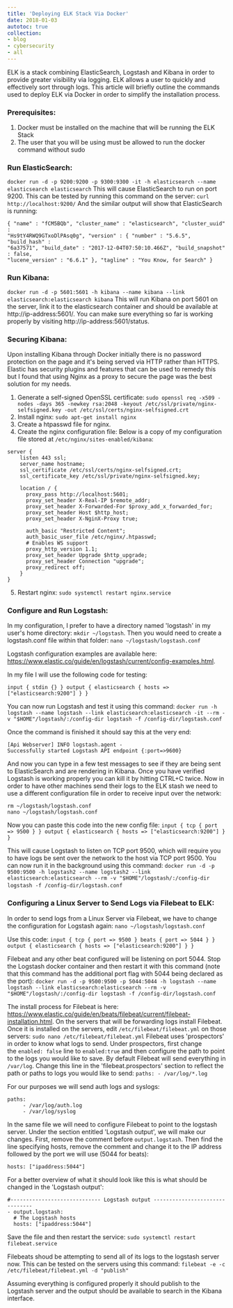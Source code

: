 ```yaml
---
title: 'Deploying ELK Stack Via Docker'
date: 2018-01-03
autotoc: true
collection:
- blog
- cybersecurity
- all
---
```



ELK is a stack combining ElasticSearch,
Logstash and Kibana in order to provide greater visibility via logging. ELK
allows a user to quickly and effectively sort through logs. This article will
briefly outline the commands used to deploy ELK via Docker in order to simplify
the installation process.  

### Prerequisites: 
1. Docker must be installed on the machine that will be running the ELK Stack
2. The user that you will be using must be allowed to run the docker command
without sudo  

### Run ElasticSearch:
`docker run -d -p 9200:9200 -p 9300:9300 -it -h elasticsearch --name elasticsearch elasticsearch` This will cause ElasticSearch to run on port 9200.
This can be tested by running this command on the server: `curl http://localhost:9200/` And the similar output will show that ElasticSearch is running:
```
{ "name" : "fCM5BQb", "cluster_name" : "elasticsearch", "cluster_uuid" :
"Hs9tY4RWQ9GTxoDlPAsq0g", "version" : { "number" : "5.6.5", "build_hash" :
"6a37571", "build_date" : "2017-12-04T07:50:10.466Z", "build_snapshot" : false,
"lucene_version" : "6.6.1" }, "tagline" : "You Know, for Search" }  
```

### Run Kibana: 
`docker run -d -p 5601:5601 -h kibana --name kibana --link elasticsearch:elasticsearch kibana` 
This will run Kibana on port 5601 on the server, link it to the elasticsearch container and should be available at http://ip-address:5601/. You can make sure everything so far is working properly by visiting http://ip-address:5601/status.

### Securing Kibana:
Upon installing Kibana through Docker initially there is no password protection
on the page and it's being served via HTTP rather than HTTPS. Elastic has
security plugins and features that can be used to remedy this but I found that
using Nginx as a proxy to secure the page was the best solution for my needs.

1. Generate a self-signed OpenSSL certificate: `sudo openssl req -x509 -nodes -days 365 -newkey rsa:2048 -keyout /etc/ssl/private/nginx-selfsigned.key -out /etc/ssl/certs/nginx-selfsigned.crt` 
2. Install nginx: `sudo apt-get install nginx` 
3. Create a htpasswd file for nginx. 
4. Create the nginx configuration file: Below is a copy of my configuration file stored at `/etc/nginx/sites-enabled/kibana`: 
```
server { 
    listen 443 ssl; 
    server_name hostname; 
    ssl_certificate /etc/ssl/certs/nginx-selfsigned.crt; 
    ssl_certificate_key /etc/ssl/private/nginx-selfsigned.key;

    location / { 
      proxy_pass http://localhost:5601; 
      proxy_set_header X-Real-IP $remote_addr; 
      proxy_set_header X-Forwarded-For $proxy_add_x_forwarded_for; 
      proxy_set_header Host $http_host; 
      proxy_set_header X-NginX-Proxy true; 
      
      auth_basic "Restricted Content"; 
      auth_basic_user_file /etc/nginx/.htpasswd; 
      # Enables WS support 
      proxy_http_version 1.1; 
      proxy_set_header Upgrade $http_upgrade; 
      proxy_set_header Connection "upgrade"; 
      proxy_redirect off; 
    } 
}
``` 

5. Restart nginx: `sudo systemctl restart nginx.service` 

### Configure and Run Logstash:
In my configuration, I prefer to have a directory named 'logstash' in my user's home directory: `mkdir ~/logstash`. 
Then you would need to create a logstash.conf file within that folder: `nano ~/logstash/logstash.conf` 

Logstash configuration examples are available here: https://www.elastic.co/guide/en/logstash/current/config-examples.html. 

In my file I will use the following code for testing:
```
input { stdin {} } output { elasticsearch { hosts => ["elasticsearch:9200"] } }
```

You can now run Logstash and test it using this command: `docker run -h logstash --name logstash --link elasticsearch:elasticsearch -it --rm -v "$HOME"/logstash/:/config-dir logstash -f /config-dir/logstash.conf` 

Once the command is finished it should say this at the very end: 
```
[Api Webserver] INFO logstash.agent -
Successfully started Logstash API endpoint {:port=>9600}
```

And now you can type in a few test messages to see if they are being sent to ElasticSearch and are rendering in Kibana. Once you have verified Logstash is working properly you can kill it by hitting CTRL+C twice. Now in order to have other machines send their logs to the ELK stash we need to use a different configuration file in order to receive input over the network: 
```
rm ~/logstash/logstash.conf 
nano ~/logstash/logstash.conf 
```

Now you can paste this code into the new config file:
`input { tcp { port => 9500 } } output { elasticsearch { hosts => ["elasticsearch:9200"] } }` 

This will cause Logstash to listen on TCP port 9500, which will require you to have logs be sent over the network to the host via TCP port 9500. You can now run it in the background using this command: `docker run -d -p 9500:9500 -h logstash2 --name logstash2 --link elasticsearch:elasticsearch --rm -v "$HOME"/logstash/:/config-dir logstash -f /config-dir/logstash.conf` 


### Configuring a Linux Server to Send Logs via Filebeat to ELK:
In order to send logs from a Linux Server via Filebeat, we have to change the configuration for Logstash again: 
`nano ~/logstash/logstash.conf` 

Use this code:
`input { tcp { port => 9500 } beats { port => 5044 } } output { elasticsearch { hosts => ["elasticsearch:9200"] } }` 

Filebeat and any other beat configured will be listening on port 5044. Stop the Logstash docker container and then restart it with this command (note that this command has the additional port flag with 5044 being declared as the port): 
`docker run -d -p 9500:9500 -p 5044:5044 -h logstash --name logstash --link elasticsearch:elasticsearch --rm -v "$HOME"/logstash/:/config-dir logstash -f /config-dir/logstash.conf` 

The install process for Filebeat is here: https://www.elastic.co/guide/en/beats/filebeat/current/filebeat-installation.html. On the servers that will be forwarding logs install Filebeat. Once it is installed on the servers, edit `/etc/filebeat/filebeat.yml` on those servers: 
`sudo nano /etc/filebeat/filebeat.yml` 
Filebeat uses 'prospectors' in order to know what logs to send. Under prospectors, first change the `enabled: false` line to `enabled:true` and then configure the path to point to the logs you would like to save. By default Filebeat will send everything in `/var/log`. Change this line in the 'filebeat.prospectors' section to reflect the path or paths to logs you would like to send: 
`paths: - /var/log/*.log` 

For our purposes we will send auth logs and syslogs: 
```
paths: 
     - /var/log/auth.log 
     - /var/log/syslog
``` 

In the same file we will need to configure Filebeat to point to the logstash server. Under the section entitled 'Logstash output', we will make our changes. First, remove the comment before `output.logstash`. Then find the line specifying hosts, remove the comment and change it to the IP address followed by the port we will use (5044 for beats): 
```
hosts: ["ipaddress:5044"] 
```

For a better overview of what it should look like this is what should be changed in the 'Logstash output': 
```
#----------------------------- Logstash output -------------------------------
- output.logstash: 
  # The Logstash hosts 
  hosts: ["ipaddress:5044"] 
```

Save the file and then restart the service: 
`sudo systemctl restart filebeat.service` 

Filebeats shoud be attempting to send all of its logs to the logstash server now. This can be tested on the servers using this command: 
`filebeat -e -c /etc/filebeat/filebeat.yml -d "publish"` 

Assuming everything is configured properly it should publish to the Logstash server and the output should be available to search in the Kibana interface.

